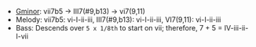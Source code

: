 - [Gminor](https://www.youtube.com/watch?v=tSQCvb-UEH0): vii7b5 -> III7(#9,b13) -> vi7(9,11)
- Melody: vii7b5: vi-I-ii-iii, III7(#9,b13): vi-I-ii-iii, VI7(9,11): vi-I-ii-iii
- Bass: Descends over `5 x 1/8th` to start on vii; therefore, 7 + 5 = IV-iii-ii-I-vii   
